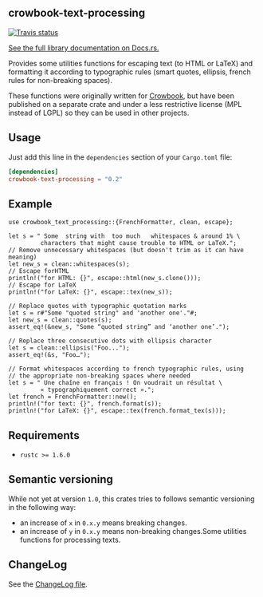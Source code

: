 ## crowbook-text-processing

[![Travis status](https://img.shields.io/travis/lise-henry/crowbook-text-processing.svg)](https://travis-ci.org/lise-henry/crowbook-text-processing)

[See the full library documentation on Docs.rs.](https://docs.rs/crowbook-text-processing)

Provides some utilities functions for escaping text (to HTML or
LaTeX) and formatting it according to typographic rules (smart
quotes, ellipsis, french rules for non-breaking spaces).

These functions were originally written for
[Crowbook](https://github.com/lise-henry/crowbook), but have
been published on a separate crate and under a less restrictive
license (MPL instead of LGPL) so they can be used in other projects.

## Usage

Just add this line in the `dependencies` section of your `Cargo.toml`
file:

```toml
[dependencies]
crowbook-text-processing = "0.2"
```

## Example

```
use crowbook_text_processing::{FrenchFormatter, clean, escape};

let s = " Some  string with  too much   whitespaces & around 1% \
         characters that might cause trouble to HTML or LaTeX.";
// Remove unnecessary whitespaces (but doesn't trim as it can have meaning)
let new_s = clean::whitespaces(s);
// Escape forHTML
println!("for HTML: {}", escape::html(new_s.clone()));
// Escape for LaTeX
println!("for LaTeX: {}", escape::tex(new_s));

// Replace quotes with typographic quotation marks
let s = r#"Some "quoted string" and 'another one'."#;
let new_s = clean::quotes(s);
assert_eq!(&new_s, "Some “quoted string” and ‘another one’.");

// Replace three consecutive dots with ellipsis character
let s = clean::ellipsis("Foo...");
assert_eq!(&s, "Foo…");

// Format whitespaces according to french typographic rules, using
// the appropriate non-breaking spaces where needed
let s = " Une chaîne en français ! On voudrait un résultat \
         « typographiquement correct ».";
let french = FrenchFormatter::new();
println!("for text: {}", french.format(s));
println!("for LaTeX: {}", escape::tex(french.format_tex(s)));
```
## Requirements

* `rustc >= 1.6.0`

## Semantic versioning

While not yet at version `1.0`, this crates tries to follows semantic
versioning in the following way:

* an increase of `x` in `0.x.y` means breaking changes.
* an increase of `y` in `0.x.y` means non-breaking changes.Some utilities functions for processing texts.

## ChangeLog

See the [ChangeLog file](ChangeLog).
